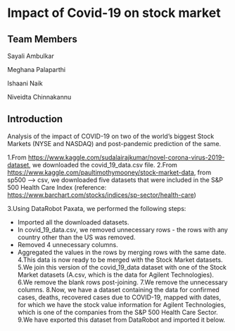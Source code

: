 # Impact of Covid-19 on stock market
## Team Members

Sayali Ambulkar

Meghana Palaparthi

Ishaani Naik

Niveidta Chinnakannu
## Introduction
Analysis of the impact of COVID-19 on two of the world’s biggest Stock Markets (NYSE and NASDAQ) and post-pandemic prediction of the same.

1.From https://www.kaggle.com/sudalairajkumar/novel-corona-virus-2019-dataset, we downloaded the covid_19_data.csv file.
2.From https://www.kaggle.com/paultimothymooney/stock-market-data, from sp500 --> csv, we downloaded five datasets that were included in the S&P 500 Health Care Index (reference: https://www.barchart.com/stocks/indices/sp-sector/health-care)

3.Using DataRobot Paxata, we performed the following steps:

* Imported all the downloaded datasets.
* In covid_19_data.csv, we removed unnecessary rows - the rows with any country other than the US was removed.
* Removed 4 unnecessary columns.
* Aggregated the values in the rows by merging rows with the same date.
4.This data is now ready to be merged with the Stock Market datasets.
5.We join this version of the covid_19_data dataset with one of the Stock Market datasets (A.csv, which is the data for Agilent Technologies).
6.We remove the blank rows post-joining.
7.We remove the unnecessary columns.
8.Now, we have a dataset containing the data for confirmed cases, deaths, recovered cases due to COVID-19, mapped with dates, for which we have the stock value information for Agilent Technologies, which is one of the companies from the S&P 500 Health Care Sector.
9.We have exported this dataset from DataRobot and imported it below.
